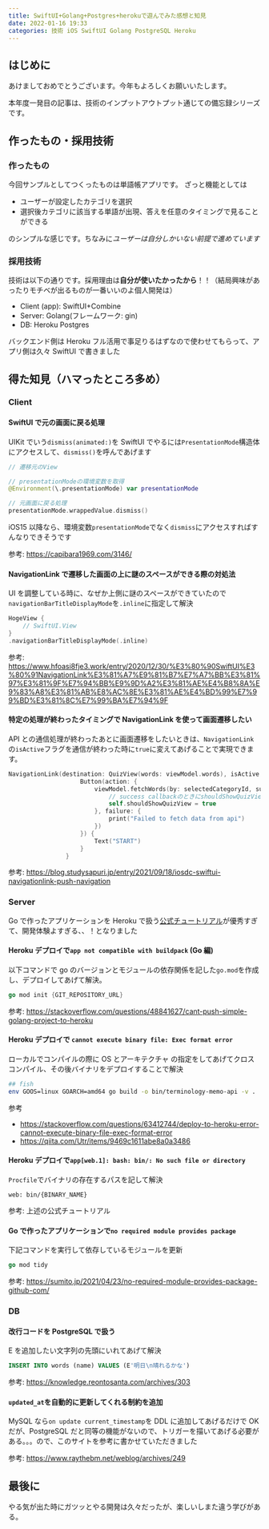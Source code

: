 ```yaml
---
title: SwiftUI+Golang+Postgres+herokuで遊んでみた感想と知見
date: 2022-01-16 19:33
categories: 技術 iOS SwiftUI Golang PostgreSQL Heroku
---
```


## はじめに

あけましておめでとうございます。今年もよろしくお願いいたします。

本年度一発目の記事は、技術のインプットアウトプット通じての備忘録シリーズです。

## 作ったもの・採用技術

### 作ったもの

今回サンプルとしてつくったものは単語帳アプリです。
ざっと機能としては

- ユーザーが設定したカテゴリを選択
- 選択後カテゴリに該当する単語が出現、答えを任意のタイミングで見ることができる

のシンプルな感じです。ちなみに*ユーザーは自分しかいない前提で進めています*

### 採用技術

技術は以下の通りです。採用理由は**自分が使いたかったから**！！（結局興味があったりモチベが出るものが一番いいのよ個人開発は）

- Client (app): SwiftUI+Combine
- Server: Golang(フレームワーク: gin)
- DB: Heroku Postgres

バックエンド側は Heroku フル活用で事足りるはずなので使わせてもらって、アプリ側は久々 SwiftUI で書きました

## 得た知見（ハマったところ多め）

### Client

#### SwiftUI で元の画面に戻る処理

UIKit でいう`dismiss(animated:)`を SwiftUI でやるには`PresentationMode`構造体にアクセスして、`dismiss()`を呼んであげます

```swift
// 遷移元のView

// presentationModeの環境変数を取得
@Environment(\.presentationMode) var presentationMode

// 元画面に戻る処理
presentationMode.wrappedValue.dismiss()
```

iOS15 以降なら、環境変数`presentationMode`でなく`dismiss`にアクセスすればすんなりできそうです

参考: https://capibara1969.com/3146/

#### NavigationLink で遷移した画面の上に謎のスペースができる際の対処法

UI を調整している時に、なぜか上側に謎のスペースができていたので`navigationBarTitleDisplayMode`を`.inline`に指定して解決

```swift
HogeView {
    // SwiftUI.View
}
.navigationBarTitleDisplayMode(.inline)
```

参考: https://www.hfoasi8fje3.work/entry/2020/12/30/%E3%80%90SwiftUI%E3%80%91NavigationLink%E3%81%A7%E9%81%B7%E7%A7%BB%E3%81%97%E3%81%9F%E7%94%BB%E9%9D%A2%E3%81%AE%E4%B8%8A%E9%83%A8%E3%81%AB%E8%AC%8E%E3%81%AE%E4%BD%99%E7%99%BD%E3%81%8C%E7%99%BA%E7%94%9F

#### 特定の処理が終わったタイミングで NavigationLink を使って画面遷移したい

API との通信処理が終わったあとに画面遷移をしたいときは、`NavigationLink`の`isActive`フラグを通信が終わった時に`true`に変えてあげることで実現できます。

```swift
NavigationLink(destination: QuizView(words: viewModel.words), isActive: $shouldShowQuizView) {
                    Button(action: {
                        viewModel.fetchWords(by: selectedCategoryId, success: {
                            // success callbackのときにshouldShowQuizViewをtrueにする
                            self.shouldShowQuizView = true
                        }, failure: {
                            print("Failed to fetch data from api")
                        })
                    }) {
                        Text("START")
                    }
                }
```

参考: https://blog.studysapuri.jp/entry/2021/09/18/iosdc-swiftui-navigationlink-push-navigation

### Server

Go で作ったアプリケーションを Heroku で扱う[公式チュートリアル](https://devcenter.heroku.com/ja/articles/getting-started-with-go?singlepage=true)が優秀すぎて、開発体験よすぎる、、！となりました

#### Heroku デプロイで`app not compatible with buildpack` (Go 編)

以下コマンドで go のバージョンとモジュールの依存関係を記した`go.mod`を作成し、デプロイしてあげて解決。

```go
go mod init {GIT_REPOSITORY_URL}
```

参考: https://stackoverflow.com/questions/48841627/cant-push-simple-golang-project-to-heroku

#### Heroku デプロイで `cannot execute binary file: Exec format error`

ローカルでコンパイルの際に OS とアーキテクチャ の指定をしてあげてクロスコンパイル、その後バイナリをデプロイすることで解決

```bash
## fish
env GOOS=linux GOARCH=amd64 go build -o bin/terminology-memo-api -v .
```

参考

- https://stackoverflow.com/questions/63412744/deploy-to-heroku-error-cannot-execute-binary-file-exec-format-error
- https://qiita.com/Utr/items/9469c1611abe8a0a3486

#### Heroku デプロイで`app[web.1]: bash: bin/: No such file or directory`

`Procfile`でバイナリの存在するパスを記して解決

```
web: bin/{BINARY_NAME}
```

参考: 上述の公式チュートリアル

#### Go で作ったアプリケーションで`no required module provides package`

下記コマンドを実行して依存しているモジュールを更新

```go
go mod tidy
```

参考: https://sumito.jp/2021/04/23/no-required-module-provides-package-github-com/

### DB

#### 改行コードを PostgreSQL で扱う

E を追加したい文字列の先頭にいれてあげて解決

```sql
INSERT INTO words (name) VALUES (E'明日\n晴れるかな')
```

参考: https://knowledge.reontosanta.com/archives/303

#### `updated_at`を自動的に更新してくれる制約を追加

MySQL なら`on update current_timestamp`を DDL に追加してあげるだけで OK だが、PostgreSQL だと同等の機能がないので、トリガーを描いてあげる必要がある。。。ので、このサイトを参考に書かせていただきました

参考: https://www.raythebm.net/weblog/archives/249

## 最後に

やる気が出た時にガツッとやる開発は久々だったが、楽しいしまた違う学びがある。
